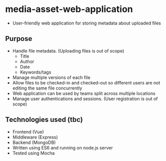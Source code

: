 # media-asset-web-application

* User-friendly web application for storing metadata about uploaded files

## Purpose
* Handle file metadata. (Uploading files is out of scope)
  * Title
  * Author
  * Date
  * Keywords/tags
* Manage multiple versions of each file
* Allow files to be checked-in and checked-out so different users are not editing the same file concurrently
* Web application can be used by teams split across multiple locations
* Manage user authentications and sessions. (User registration is out of scope)

## Technologies used (tbc)
* Frontend (Vue)
* Middleware (Express)
* Backend (MongoDB)
* Written using ES6 and running on node.js server
* Tested using Mocha
